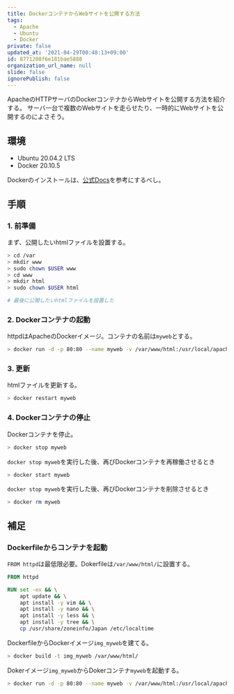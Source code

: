 ```yaml
---
title: DockerコンテナからWebサイトを公開する方法
tags:
  - Apache
  - Ubuntu
  - Docker
private: false
updated_at: '2021-04-29T00:48:13+09:00'
id: 8771208f6e181bae5888
organization_url_name: null
slide: false
ignorePublish: false
---
```

ApacheのHTTPサーバのDockerコンテナからWebサイトを公開する方法を紹介する。
サーバ一台で複数のWebサイトを走らせたり、一時的にWebサイトを公開するのによさそう。

## 環境
 * Ubuntu 20.04.2 LTS
 * Docker 20.10.5

Dockerのインストールは、[公式Docs](https://docs.docker.com/get-docker/)を参考にするべし。

## 手順
### 1. 前準備
まず、公開したいhtmlファイルを設置する。

```bash
> cd /var
> mkdir www
> sudo chown $USER www
> cd www
> mkdir html
> sudo chown $USER html

# 最後に公開したいhtmlファイルを設置した
```

### 2. Dockerコンテナの起動
httpdはApacheのDockerイメージ。コンテナの名前は`myweb`とする。

```bash
> docker run -d -p 80:80 --name myweb -v /var/www/html:/usr/local/apache2/htdocs httpd
```

### 3. 更新
htmlファイルを更新する。

```bash
> docker restart myweb
```

### 4. Dockerコンテナの停止
Dockerコンテナを停止。

```bash
> docker stop myweb
```

`docker stop myweb`を実行した後、再びDockerコンテナを再稼働させるとき

```bash
> docker start myweb
```

`docker stop myweb`を実行した後、再びDockerコンテナを削除させるとき

```bash
> docker rm myweb
```

## 補足
### Dockerfileからコンテナを起動
`FROM httpd`は最低限必要。Dokerfileは`/var/www/html/`に設置する。

```Dockerfile
FROM httpd

RUN set -ex && \
    apt update && \
    apt install -y vim && \
    apt install -y nano && \
    apt install -y less && \
    apt install -y tree && \
    cp /usr/share/zoneinfo/Japan /etc/localtime
```

DockerfileからDockerイメージ`img_myweb`を建てる。

```bash
> docker build -t img_myweb /var/www/html/
```

Dokerイメージ`img_myweb`からDokerコンテナ`myweb`を起動する。

```bash
> docker run -d -p 80:80 --name myweb -v /var/www/html:/usr/local/apache2/htdocs img_myweb
```
